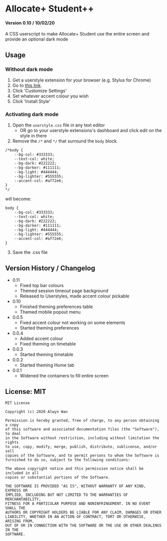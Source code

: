 # Allocate+ Student++

#### Version 0.10 / 10/02/20

A CSS userscript to make Allocate+ Student use the entire screen and provide an optional dark mode

## Usage

### Without dark mode
1. Get a userstyle extension for your browser (e.g. Stylus for Chrome)
2. Go to [this link](https://userstyles.org/styles/180064/allocate-student-full-screen-dark-theme).
3. Click 'Customize Settings'
4. Set whatever accent colour you wish
5. Click 'Install Style'

### Activating dark mode
1. Open the `userstyle.css` file in any text editor
    - OR go to your userstyle extensions's dashboard and click edit on the style in there  
2. Remove the `/*` and `*/` that surround the `body` block.
```
/*body {
    --bg-col: #333333;
    --text-col: white;
    --bg-dark: #222222;
    --bg-darker: #111111;
    --bg-light: #444444;
    --bg-lighter: #555555;
    --accent-col: #af72e6;
}
*/
```
will become:
```
body {
    --bg-col: #333333;
    --text-col: white;
    --bg-dark: #222222;
    --bg-darker: #111111;
    --bg-light: #444444;
    --bg-lighter: #555555;
    --accent-col: #af72e6;
}
```
3. Save the .css file

## Version History / Changelog
- 0.11
    - Fixed top bar colours
    - Themed session timeout page background
    - Released to Userstyles, made accent colour pickable
- 0.10
    - Finished theming preferences table
    - Themed mobile popout menu 
- 0.0.5
    - Fixed accent colour not working on some elements
    - Started theming preferences
- 0.0.4
    - Added accent colour
    - Fixed theming on timetable
- 0.0.3
    - Started theming timetable
- 0.0.2
    - Started theming Home tab
- 0.0.1
    - Widened the containers to fill entire screen

## License: MIT
```
MIT License

Copyright (c) 2020 Alwyn Wan

Permission is hereby granted, free of charge, to any person obtaining a copy
of this software and associated documentation files (the "Software"), to deal
in the Software without restriction, including without limitation the rights
to use, copy, modify, merge, publish, distribute, sublicense, and/or sell
copies of the Software, and to permit persons to whom the Software is
furnished to do so, subject to the following conditions:

The above copyright notice and this permission notice shall be included in all
copies or substantial portions of the Software.

THE SOFTWARE IS PROVIDED "AS IS", WITHOUT WARRANTY OF ANY KIND, EXPRESS OR
IMPLIED, INCLUDING BUT NOT LIMITED TO THE WARRANTIES OF MERCHANTABILITY,
FITNESS FOR A PARTICULAR PURPOSE AND NONINFRINGEMENT. IN NO EVENT SHALL THE
AUTHORS OR COPYRIGHT HOLDERS BE LIABLE FOR ANY CLAIM, DAMAGES OR OTHER
LIABILITY, WHETHER IN AN ACTION OF CONTRACT, TORT OR OTHERWISE, ARISING FROM,
OUT OF OR IN CONNECTION WITH THE SOFTWARE OR THE USE OR OTHER DEALINGS IN THE
SOFTWARE.
```